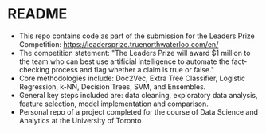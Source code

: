 # README

- This repo contains code as part of the submission for the Leaders Prize Competition: https://leadersprize.truenorthwaterloo.com/en/
- The competition statement: "The Leaders Prize will award $1 million to the team who can best use artificial intelligence to automate the fact-checking process and flag whether a claim is true or false."
- Core methodologies include: Doc2Vec, Extra Tree Classifier, Logistic Regression, k-NN, Decision Trees, SVM, and Ensembles.
- General key steps included are: data cleaning, exploratory data analysis, feature selection, model implementation and comparison.
- Personal repo of a project completed for the course of Data Science and Analytics at the University of Toronto
